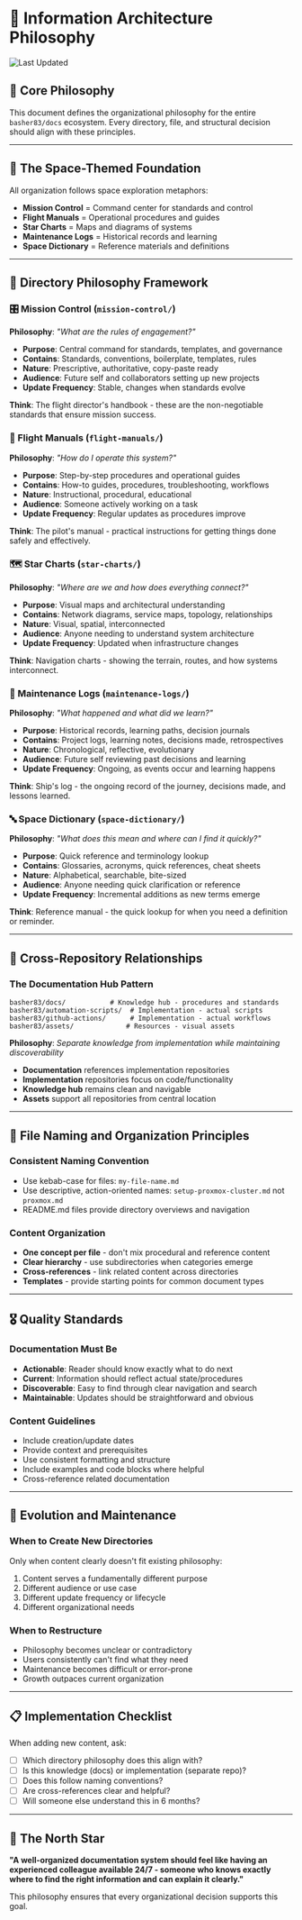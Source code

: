 # 📐 Information Architecture Philosophy

![Last Updated](https://img.shields.io/badge/Last%20Updated-2025--06--08-success)

## 🎯 Core Philosophy

This document defines the organizational philosophy for the entire `basher83/docs` ecosystem. Every directory, file, and structural decision should align with these principles.

---

## 🌌 The Space-Themed Foundation

All organization follows space exploration metaphors:

- **Mission Control** = Command center for standards and control
- **Flight Manuals** = Operational procedures and guides
- **Star Charts** = Maps and diagrams of systems
- **Maintenance Logs** = Historical records and learning
- **Space Dictionary** = Reference materials and definitions

---

## 📂 Directory Philosophy Framework

### 🎛️ Mission Control (`mission-control/`)

**Philosophy**: _"What are the rules of engagement?"_

- **Purpose**: Central command for standards, templates, and governance
- **Contains**: Standards, conventions, boilerplate, templates, rules
- **Nature**: Prescriptive, authoritative, copy-paste ready
- **Audience**: Future self and collaborators setting up new projects
- **Update Frequency**: Stable, changes when standards evolve

**Think**: The flight director's handbook - these are the non-negotiable standards that ensure mission success.

### 📖 Flight Manuals (`flight-manuals/`)

**Philosophy**: _"How do I operate this system?"_

- **Purpose**: Step-by-step procedures and operational guides
- **Contains**: How-to guides, procedures, troubleshooting, workflows
- **Nature**: Instructional, procedural, educational
- **Audience**: Someone actively working on a task
- **Update Frequency**: Regular updates as procedures improve

**Think**: The pilot's manual - practical instructions for getting things done safely and effectively.

### 🗺️ Star Charts (`star-charts/`)

**Philosophy**: _"Where are we and how does everything connect?"_

- **Purpose**: Visual maps and architectural understanding
- **Contains**: Network diagrams, service maps, topology, relationships
- **Nature**: Visual, spatial, interconnected
- **Audience**: Anyone needing to understand system architecture
- **Update Frequency**: Updated when infrastructure changes

**Think**: Navigation charts - showing the terrain, routes, and how systems interconnect.

### 📝 Maintenance Logs (`maintenance-logs/`)

**Philosophy**: _"What happened and what did we learn?"_

- **Purpose**: Historical records, learning paths, decision journals
- **Contains**: Project logs, learning notes, decisions made, retrospectives
- **Nature**: Chronological, reflective, evolutionary
- **Audience**: Future self reviewing past decisions and learning
- **Update Frequency**: Ongoing, as events occur and learning happens

**Think**: Ship's log - the ongoing record of the journey, decisions made, and lessons learned.

### 🔤 Space Dictionary (`space-dictionary/`)

**Philosophy**: _"What does this mean and where can I find it quickly?"_

- **Purpose**: Quick reference and terminology lookup
- **Contains**: Glossaries, acronyms, quick references, cheat sheets
- **Nature**: Alphabetical, searchable, bite-sized
- **Audience**: Anyone needing quick clarification or reference
- **Update Frequency**: Incremental additions as new terms emerge

**Think**: Reference manual - the quick lookup for when you need a definition or reminder.

---

## 🔗 Cross-Repository Relationships

### The Documentation Hub Pattern

```plaintext
basher83/docs/           # Knowledge hub - procedures and standards
basher83/automation-scripts/  # Implementation - actual scripts
basher83/github-actions/      # Implementation - actual workflows
basher83/assets/             # Resources - visual assets
```

**Philosophy**: _Separate knowledge from implementation while maintaining discoverability_

- **Documentation** references implementation repositories
- **Implementation** repositories focus on code/functionality
- **Knowledge hub** remains clean and navigable
- **Assets** support all repositories from central location

---

## 📏 File Naming and Organization Principles

### Consistent Naming Convention

- Use kebab-case for files: `my-file-name.md`
- Use descriptive, action-oriented names: `setup-proxmox-cluster.md` not `proxmox.md`
- README.md files provide directory overviews and navigation

### Content Organization

- **One concept per file** - don't mix procedural and reference content
- **Clear hierarchy** - use subdirectories when categories emerge
- **Cross-references** - link related content across directories
- **Templates** - provide starting points for common document types

---

## 🎖️ Quality Standards

### Documentation Must Be

- **Actionable**: Reader should know exactly what to do next
- **Current**: Information should reflect actual state/procedures
- **Discoverable**: Easy to find through clear navigation and search
- **Maintainable**: Updates should be straightforward and obvious

### Content Guidelines

- Include creation/update dates
- Provide context and prerequisites
- Use consistent formatting and structure
- Include examples and code blocks where helpful
- Cross-reference related documentation

---

## 🔄 Evolution and Maintenance

### When to Create New Directories

Only when content clearly doesn't fit existing philosophy:

1. Content serves a fundamentally different purpose
2. Different audience or use case
3. Different update frequency or lifecycle
4. Different organizational needs

### When to Restructure

- Philosophy becomes unclear or contradictory
- Users consistently can't find what they need
- Maintenance becomes difficult or error-prone
- Growth outpaces current organization

---

## 📋 Implementation Checklist

When adding new content, ask:

- [ ] Which directory philosophy does this align with?
- [ ] Is this knowledge (docs) or implementation (separate repo)?
- [ ] Does this follow naming conventions?
- [ ] Are cross-references clear and helpful?
- [ ] Will someone else understand this in 6 months?

---

## 🌟 The North Star

**"A well-organized documentation system should feel like having an experienced colleague available 24/7 - someone who knows exactly where to find the right information and can explain it clearly."**

This philosophy ensures that every organizational decision supports this goal.
